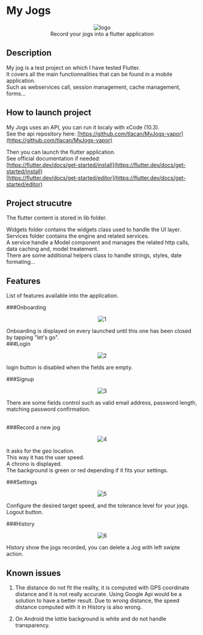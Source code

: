 # My Jogs 

<p align="center">
<img src="https://github.com/tlacan/myJogsFlutter/blob/master/logo.png" alt="logo"><br />
Record your jogs into a flutter application
</p>



## Description
My jog is a test project on which I have tested Flutter.<br />
It covers all the main functionnalities that can be found in a mobile application. <br />
Such as webservices call, session management, cache management, forms...


## How to launch project
My Jogs uses an API, you can run it localy with xCode (10.3). <br />
See the api repository here: [https://github.com/tlacan/MyJogs-vapor](https://github.com/tlacan/MyJogs-vapor) 

Then you can launch the flutter application.<br />
See official documentation if needed:<br />
[https://flutter.dev/docs/get-started/install](https://flutter.dev/docs/get-started/install)<br />
[https://flutter.dev/docs/get-started/editor](https://flutter.dev/docs/get-started/editor)


## Project strucutre
The flutter content is stored in lib folder.

Widgets folder contains the widgets class used to handle the UI layer.<br />
Services folder contains the engine and related services.<br />
A service handle a Model component and manages the related http calls, data caching and, model treatement.<br />
There are some additional helpers class to handle strings, styles, date formating...

## Features
List of features available into the application.


###Onboarding<br />
<p align="center"><img src="https://github.com/tlacan/myJogsFlutter/blob/master/1.gif" alt="1"><br /></p>
Onboarding is displayed on every launched until this one has been closed by tapping
"let's go".

<br />
###Login<br />
<p align="center"><img src="https://github.com/tlacan/myJogsFlutter/blob/master/2.gif" alt="2"><br /></p>
login button is disabled when the fields are empty.

###Signup<br />
<p align="center"><img src="https://github.com/tlacan/myJogsFlutter/blob/master/3.gif" alt="3"><br /></p>
There are some fields control such as valid email address, password length, matching password confirmation. <br /><br />

###Record a new jog<br />
<p align="center"><img src="https://github.com/tlacan/myJogsFlutter/blob/master/4.gif" alt="4"><br /></p>
It asks for the geo location.<br />
This way it has the user speed. <br />
A chrono is displayed.<br />
The background is green or red depending if it fits your settings.

###Settings<br />
<p align="center"><img src="https://github.com/tlacan/myJogsFlutter/blob/master/5.gif" alt="5"><br /></p>
Configure the desired target speed, and the tolerance level for your jogs.
Logout button.

###History<br />
<p align="center"><img src="https://github.com/tlacan/myJogsFlutter/blob/master/6.gif" alt="6"><br /></p>
History show the jogs recorded, you can delete a Jog with left swipte action.



## Known issues
1. The distance do not fit the reality, it is computed with GPS coordinate distance and it is not
really accurate. Using Google Api would be a solution to have a better result.
Due to wrong distance, the speed distance computed with it in History is also wrong.

1. On Android the lottie background is white and do not handle transparency.

